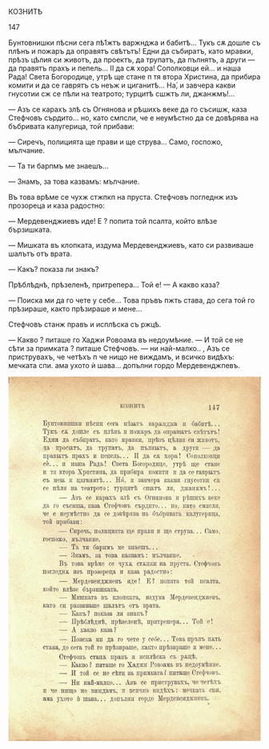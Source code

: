 ﻿КОЗНИТѢ

147

Бунтовнишки пѣсни сега пѣ1жтъ варжнджа и бабитѣ... Тукъ сѫ дошле съ плѣнъ и пожаръ да оправятъ свѣтътъ! Едни да събиратъ, като мравки, прѣзъ цѣлия си животъ, да проектъ, да трупатъ, да пълнятъ, а други — да правятъ прахъ и пепель... II да сѫ хора! Сополковци ей... и наша Рада! Света Богородице, утрѣ ще стане п тя втора Христина, да прибира комити и да се гаврятъ съ неъж и циганитѣ... На́, и завчера какви гнусотии сж се пѣли на театрото; турцитѣ сшжтъ ли, джанжмъ!...

— Азъ се карахъ злѣ съ Огнянова и рѣшихъ веке да го съсишж, каза Стефчовъ сърдито... но, като смпсли, че е неумѣстно да се довѣрява на бъбривата калугерица, той прибави:

— Сиречъ, полицията ще прави и ще струва... Само, госпожо, мълчание.

— Та ти барпмъ ме знаешъ...

— Знамъ, за това казвамъ: мълчание.

Въ това врѣме се чухж стжпкп на пруста. Стефчовъ погледнж изъ прозореца и каза радостно:

— Мердевенджиевъ иде! Е ? попита той псалта, който влѣзе бързишката.

— Мишката въ клопката, издума Мердевенджиевъ, като си развиваше шалътъ отъ врата.

— Какъ? показа ли знакъ?

Прѣблѣднѣ, прѣзеленѣ, притрепера... Той е! — А какво каза?

— Поиска ми да го чете у себе... Това пръвъ пжть става, до сега той го прѣзираше, както прѣзираше и мене...

Стефчовъ станж правъ и исплѣска съ ржцѣ.

— Какво ? питаше го Хаджи Ровоама въ недоумѣние. — И той се не сѣти за примката ? питаше Стефчовъ. — ни най-малко.. , Азъ се приструвахъ, че четѣхъ п че нищо не виждамъ, и всичко видѣхъ: мечката спи. ама ухото ѝ шава... допълни гордо Мердевенджпевъ.

![original](images/166.jpg)

